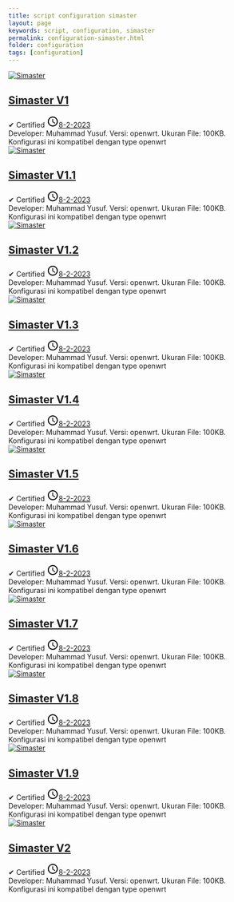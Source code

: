 ```yaml
---
title: script configuration simaster
layout: page
keywords: script, configuration, simaster
permalink: configuration-simaster.html
folder: configuration
tags: [configuration]
---
```


<div id="main-wrapper">
<div class="main section" id="main">
<div class="widget Blog" data-version="1" id="Blog1">
<div class="blog-posts hfeed">

<!--start--> 
<div class="post-outer">
 <div class="post hentry">
  <div class="thumb-wrapper">
   <div class="first-thumb">
  <a href="#" target="_blank">
    <amp-img alt="Simaster" height="110" layout="responsive" src="https://encrypted-tbn0.gstatic.com/images?q=tbn:ANd9GcSL6mgkg2BVXmpv8dPaek_ZeKzS5dCyzZ9p4w&usqp=CAU" width="110" class="i-amphtml-element i-amphtml-layout-responsive i-amphtml-layout-size-defined i-amphtml-built i-amphtml-layout" i-amphtml-layout="responsive" style="--loader-delay-offset:600ms !important;">
     <i-amphtml-sizer slot="i-amphtml-svc" style="padding-top: 100%;"></i-amphtml-sizer>
    <img decoding="async" alt="Simaster" src="https://encrypted-tbn0.gstatic.com/images?q=tbn:ANd9GcSL6mgkg2BVXmpv8dPaek_ZeKzS5dCyzZ9p4w&usqp=CAU" class="i-amphtml-fill-content i-amphtml-replaced-content">
   </amp-img>
  </a>
 </div>
</div>
<h2 class="post-title entry-title"><a href="#" title="Simaster">Simaster V1</a></h2>
<div class="post-header">
 <div class="post-header-line-1">
  <div class="post-info">
   <span class="author-info"> ✔ <span class="fn"><span itemprop="name">Certified</span></span></span>
   <span class="post-timestamp">
    <meta content="#" itemprop="url">
    <svg height="24" viewbox="0 0 24 24" width="24">
     <path d="M12,20C16.42,20 20,16.42 20,12C20,7.58 16.42,4 12,4C7.58,4 4,7.58 4,12C4,16.42 7.58,20 12,20M12,2C17.52,2 22,6.48 22,12C22,17.52 17.52,22 12,22C6.47,22 2,17.5 2,12C2,6.48 6.48,2 12,2M12.5,7V12.25L17,14.92L16.25,16.15L11,13V7H12.5Z"></path>
    </svg><a class="timestamp-link" href="#" rel="bookmark" title="permanent link"><abbr class="published updated" itemprop="datePublished" title="8-2-2023">8-2-2023</abbr></a></span>
  </div>
 </div>
<div class="spacer"></div>
<div aria-label="Rating" class="rating" role="img">
<div class="stars"></div>
<div class="stars"></div>
<div class="stars"></div>
<div class="stars"></div>
<div class="stars"></div>
</div>
</div>
<div class="post-body entry-content" id="post-body-2671850763688371894">
 <div class="post-snippet">
   Developer: Muhammad Yusuf. Versi: openwrt. Ukuran File: 100KB. Konfigurasi ini kompatibel dengan type openwrt
</div>
<div class="clear"></div>
</div>
<div class="post-footer">
<div class="post-footer-line post-footer-line-1"></div>
</div>
</div>
</div>
<!--end-->

<!--start--> 
<div class="post-outer">
 <div class="post hentry">
  <div class="thumb-wrapper">
   <div class="first-thumb">
  <a href="#" target="_blank">
    <amp-img alt="Simaster" height="110" layout="responsive" src="https://encrypted-tbn0.gstatic.com/images?q=tbn:ANd9GcSL6mgkg2BVXmpv8dPaek_ZeKzS5dCyzZ9p4w&usqp=CAU" width="110" class="i-amphtml-element i-amphtml-layout-responsive i-amphtml-layout-size-defined i-amphtml-built i-amphtml-layout" i-amphtml-layout="responsive" style="--loader-delay-offset:600ms !important;">
     <i-amphtml-sizer slot="i-amphtml-svc" style="padding-top: 100%;"></i-amphtml-sizer>
    <img decoding="async" alt="Simaster" src="https://encrypted-tbn0.gstatic.com/images?q=tbn:ANd9GcSL6mgkg2BVXmpv8dPaek_ZeKzS5dCyzZ9p4w&usqp=CAU" class="i-amphtml-fill-content i-amphtml-replaced-content">
   </amp-img>
  </a>
 </div>
</div>
<h2 class="post-title entry-title"><a href="#" title="Simaster">Simaster V1.1</a></h2>
<div class="post-header">
 <div class="post-header-line-1">
  <div class="post-info">
   <span class="author-info"> ✔ <span class="fn"><span itemprop="name">Certified</span></span></span>
   <span class="post-timestamp">
    <meta content="#" itemprop="url">
    <svg height="24" viewbox="0 0 24 24" width="24">
     <path d="M12,20C16.42,20 20,16.42 20,12C20,7.58 16.42,4 12,4C7.58,4 4,7.58 4,12C4,16.42 7.58,20 12,20M12,2C17.52,2 22,6.48 22,12C22,17.52 17.52,22 12,22C6.47,22 2,17.5 2,12C2,6.48 6.48,2 12,2M12.5,7V12.25L17,14.92L16.25,16.15L11,13V7H12.5Z"></path>
    </svg><a class="timestamp-link" href="#" rel="bookmark" title="permanent link"><abbr class="published updated" itemprop="datePublished" title="8-2-2023">8-2-2023</abbr></a></span>
  </div>
 </div>
<div class="spacer"></div>
<div aria-label="Rating" class="rating" role="img">
<div class="stars"></div>
<div class="stars"></div>
<div class="stars"></div>
<div class="stars"></div>
<div class="stars"></div>
</div>
</div>
<div class="post-body entry-content" id="post-body-2671850763688371894">
 <div class="post-snippet">
   Developer: Muhammad Yusuf. Versi: openwrt. Ukuran File: 100KB. Konfigurasi ini kompatibel dengan type openwrt
</div>
<div class="clear"></div>
</div>
<div class="post-footer">
<div class="post-footer-line post-footer-line-1"></div>
</div>
</div>
</div>
<!--end-->

<!--start--> 
<div class="post-outer">
 <div class="post hentry">
  <div class="thumb-wrapper">
   <div class="first-thumb">
  <a href="#" target="_blank">
    <amp-img alt="Simaster" height="110" layout="responsive" src="https://encrypted-tbn0.gstatic.com/images?q=tbn:ANd9GcSL6mgkg2BVXmpv8dPaek_ZeKzS5dCyzZ9p4w&usqp=CAU" width="110" class="i-amphtml-element i-amphtml-layout-responsive i-amphtml-layout-size-defined i-amphtml-built i-amphtml-layout" i-amphtml-layout="responsive" style="--loader-delay-offset:600ms !important;">
     <i-amphtml-sizer slot="i-amphtml-svc" style="padding-top: 100%;"></i-amphtml-sizer>
    <img decoding="async" alt="Simaster" src="https://encrypted-tbn0.gstatic.com/images?q=tbn:ANd9GcSL6mgkg2BVXmpv8dPaek_ZeKzS5dCyzZ9p4w&usqp=CAU" class="i-amphtml-fill-content i-amphtml-replaced-content">
   </amp-img>
  </a>
 </div>
</div>
<h2 class="post-title entry-title"><a href="#" title="Simaster">Simaster V1.2</a></h2>
<div class="post-header">
 <div class="post-header-line-1">
  <div class="post-info">
   <span class="author-info"> ✔ <span class="fn"><span itemprop="name">Certified</span></span></span>
   <span class="post-timestamp">
    <meta content="#" itemprop="url">
    <svg height="24" viewbox="0 0 24 24" width="24">
     <path d="M12,20C16.42,20 20,16.42 20,12C20,7.58 16.42,4 12,4C7.58,4 4,7.58 4,12C4,16.42 7.58,20 12,20M12,2C17.52,2 22,6.48 22,12C22,17.52 17.52,22 12,22C6.47,22 2,17.5 2,12C2,6.48 6.48,2 12,2M12.5,7V12.25L17,14.92L16.25,16.15L11,13V7H12.5Z"></path>
    </svg><a class="timestamp-link" href="#" rel="bookmark" title="permanent link"><abbr class="published updated" itemprop="datePublished" title="8-2-2023">8-2-2023</abbr></a></span>
  </div>
 </div>
<div class="spacer"></div>
<div aria-label="Rating" class="rating" role="img">
<div class="stars"></div>
<div class="stars"></div>
<div class="stars"></div>
<div class="stars"></div>
<div class="stars"></div>
</div>
</div>
<div class="post-body entry-content" id="post-body-2671850763688371894">
 <div class="post-snippet">
   Developer: Muhammad Yusuf. Versi: openwrt. Ukuran File: 100KB. Konfigurasi ini kompatibel dengan type openwrt
</div>
<div class="clear"></div>
</div>
<div class="post-footer">
<div class="post-footer-line post-footer-line-1"></div>
</div>
</div>
</div>
<!--end-->

<!--start--> 
<div class="post-outer">
 <div class="post hentry">
  <div class="thumb-wrapper">
   <div class="first-thumb">
  <a href="#" target="_blank">
    <amp-img alt="Simaster" height="110" layout="responsive" src="https://encrypted-tbn0.gstatic.com/images?q=tbn:ANd9GcSL6mgkg2BVXmpv8dPaek_ZeKzS5dCyzZ9p4w&usqp=CAU" width="110" class="i-amphtml-element i-amphtml-layout-responsive i-amphtml-layout-size-defined i-amphtml-built i-amphtml-layout" i-amphtml-layout="responsive" style="--loader-delay-offset:600ms !important;">
     <i-amphtml-sizer slot="i-amphtml-svc" style="padding-top: 100%;"></i-amphtml-sizer>
    <img decoding="async" alt="Simaster" src="https://encrypted-tbn0.gstatic.com/images?q=tbn:ANd9GcSL6mgkg2BVXmpv8dPaek_ZeKzS5dCyzZ9p4w&usqp=CAU" class="i-amphtml-fill-content i-amphtml-replaced-content">
   </amp-img>
  </a>
 </div>
</div>
<h2 class="post-title entry-title"><a href="#" title="Simaster">Simaster V1.3</a></h2>
<div class="post-header">
 <div class="post-header-line-1">
  <div class="post-info">
   <span class="author-info"> ✔ <span class="fn"><span itemprop="name">Certified</span></span></span>
   <span class="post-timestamp">
    <meta content="#" itemprop="url">
    <svg height="24" viewbox="0 0 24 24" width="24">
     <path d="M12,20C16.42,20 20,16.42 20,12C20,7.58 16.42,4 12,4C7.58,4 4,7.58 4,12C4,16.42 7.58,20 12,20M12,2C17.52,2 22,6.48 22,12C22,17.52 17.52,22 12,22C6.47,22 2,17.5 2,12C2,6.48 6.48,2 12,2M12.5,7V12.25L17,14.92L16.25,16.15L11,13V7H12.5Z"></path>
    </svg><a class="timestamp-link" href="#" rel="bookmark" title="permanent link"><abbr class="published updated" itemprop="datePublished" title="8-2-2023">8-2-2023</abbr></a></span>
  </div>
 </div>
<div class="spacer"></div>
<div aria-label="Rating" class="rating" role="img">
<div class="stars"></div>
<div class="stars"></div>
<div class="stars"></div>
<div class="stars"></div>
<div class="stars"></div>
</div>
</div>
<div class="post-body entry-content" id="post-body-2671850763688371894">
 <div class="post-snippet">
   Developer: Muhammad Yusuf. Versi: openwrt. Ukuran File: 100KB. Konfigurasi ini kompatibel dengan type openwrt
</div>
<div class="clear"></div>
</div>
<div class="post-footer">
<div class="post-footer-line post-footer-line-1"></div>
</div>
</div>
</div>
<!--end-->

<!--start--> 
<div class="post-outer">
 <div class="post hentry">
  <div class="thumb-wrapper">
   <div class="first-thumb">
  <a href="#" target="_blank">
    <amp-img alt="Simaster" height="110" layout="responsive" src="https://encrypted-tbn0.gstatic.com/images?q=tbn:ANd9GcSL6mgkg2BVXmpv8dPaek_ZeKzS5dCyzZ9p4w&usqp=CAU" width="110" class="i-amphtml-element i-amphtml-layout-responsive i-amphtml-layout-size-defined i-amphtml-built i-amphtml-layout" i-amphtml-layout="responsive" style="--loader-delay-offset:600ms !important;">
     <i-amphtml-sizer slot="i-amphtml-svc" style="padding-top: 100%;"></i-amphtml-sizer>
    <img decoding="async" alt="Simaster" src="https://encrypted-tbn0.gstatic.com/images?q=tbn:ANd9GcSL6mgkg2BVXmpv8dPaek_ZeKzS5dCyzZ9p4w&usqp=CAU" class="i-amphtml-fill-content i-amphtml-replaced-content">
   </amp-img>
  </a>
 </div>
</div>
<h2 class="post-title entry-title"><a href="#" title="Simaster">Simaster V1.4</a></h2>
<div class="post-header">
 <div class="post-header-line-1">
  <div class="post-info">
   <span class="author-info"> ✔ <span class="fn"><span itemprop="name">Certified</span></span></span>
   <span class="post-timestamp">
    <meta content="#" itemprop="url">
    <svg height="24" viewbox="0 0 24 24" width="24">
     <path d="M12,20C16.42,20 20,16.42 20,12C20,7.58 16.42,4 12,4C7.58,4 4,7.58 4,12C4,16.42 7.58,20 12,20M12,2C17.52,2 22,6.48 22,12C22,17.52 17.52,22 12,22C6.47,22 2,17.5 2,12C2,6.48 6.48,2 12,2M12.5,7V12.25L17,14.92L16.25,16.15L11,13V7H12.5Z"></path>
    </svg><a class="timestamp-link" href="#" rel="bookmark" title="permanent link"><abbr class="published updated" itemprop="datePublished" title="8-2-2023">8-2-2023</abbr></a></span>
  </div>
 </div>
<div class="spacer"></div>
<div aria-label="Rating" class="rating" role="img">
<div class="stars"></div>
<div class="stars"></div>
<div class="stars"></div>
<div class="stars"></div>
<div class="stars"></div>
</div>
</div>
<div class="post-body entry-content" id="post-body-2671850763688371894">
 <div class="post-snippet">
   Developer: Muhammad Yusuf. Versi: openwrt. Ukuran File: 100KB. Konfigurasi ini kompatibel dengan type openwrt
</div>
<div class="clear"></div>
</div>
<div class="post-footer">
<div class="post-footer-line post-footer-line-1"></div>
</div>
</div>
</div>
<!--end-->

<!--start--> 
<div class="post-outer">
 <div class="post hentry">
  <div class="thumb-wrapper">
   <div class="first-thumb">
  <a href="#" target="_blank">
    <amp-img alt="Simaster" height="110" layout="responsive" src="https://encrypted-tbn0.gstatic.com/images?q=tbn:ANd9GcSL6mgkg2BVXmpv8dPaek_ZeKzS5dCyzZ9p4w&usqp=CAU" width="110" class="i-amphtml-element i-amphtml-layout-responsive i-amphtml-layout-size-defined i-amphtml-built i-amphtml-layout" i-amphtml-layout="responsive" style="--loader-delay-offset:600ms !important;">
     <i-amphtml-sizer slot="i-amphtml-svc" style="padding-top: 100%;"></i-amphtml-sizer>
    <img decoding="async" alt="Simaster" src="https://encrypted-tbn0.gstatic.com/images?q=tbn:ANd9GcSL6mgkg2BVXmpv8dPaek_ZeKzS5dCyzZ9p4w&usqp=CAU" class="i-amphtml-fill-content i-amphtml-replaced-content">
   </amp-img>
  </a>
 </div>
</div>
<h2 class="post-title entry-title"><a href="#" title="Simaster">Simaster V1.5</a></h2>
<div class="post-header">
 <div class="post-header-line-1">
  <div class="post-info">
   <span class="author-info"> ✔ <span class="fn"><span itemprop="name">Certified</span></span></span>
   <span class="post-timestamp">
    <meta content="#" itemprop="url">
    <svg height="24" viewbox="0 0 24 24" width="24">
     <path d="M12,20C16.42,20 20,16.42 20,12C20,7.58 16.42,4 12,4C7.58,4 4,7.58 4,12C4,16.42 7.58,20 12,20M12,2C17.52,2 22,6.48 22,12C22,17.52 17.52,22 12,22C6.47,22 2,17.5 2,12C2,6.48 6.48,2 12,2M12.5,7V12.25L17,14.92L16.25,16.15L11,13V7H12.5Z"></path>
    </svg><a class="timestamp-link" href="#" rel="bookmark" title="permanent link"><abbr class="published updated" itemprop="datePublished" title="8-2-2023">8-2-2023</abbr></a></span>
  </div>
 </div>
<div class="spacer"></div>
<div aria-label="Rating" class="rating" role="img">
<div class="stars"></div>
<div class="stars"></div>
<div class="stars"></div>
<div class="stars"></div>
<div class="stars"></div>
</div>
</div>
<div class="post-body entry-content" id="post-body-2671850763688371894">
 <div class="post-snippet">
   Developer: Muhammad Yusuf. Versi: openwrt. Ukuran File: 100KB. Konfigurasi ini kompatibel dengan type openwrt
</div>
<div class="clear"></div>
</div>
<div class="post-footer">
<div class="post-footer-line post-footer-line-1"></div>
</div>
</div>
</div>
<!--end-->

<!--start--> 
<div class="post-outer">
 <div class="post hentry">
  <div class="thumb-wrapper">
   <div class="first-thumb">
  <a href="#" target="_blank">
    <amp-img alt="Simaster" height="110" layout="responsive" src="https://encrypted-tbn0.gstatic.com/images?q=tbn:ANd9GcSL6mgkg2BVXmpv8dPaek_ZeKzS5dCyzZ9p4w&usqp=CAU" width="110" class="i-amphtml-element i-amphtml-layout-responsive i-amphtml-layout-size-defined i-amphtml-built i-amphtml-layout" i-amphtml-layout="responsive" style="--loader-delay-offset:600ms !important;">
     <i-amphtml-sizer slot="i-amphtml-svc" style="padding-top: 100%;"></i-amphtml-sizer>
    <img decoding="async" alt="Simaster" src="https://encrypted-tbn0.gstatic.com/images?q=tbn:ANd9GcSL6mgkg2BVXmpv8dPaek_ZeKzS5dCyzZ9p4w&usqp=CAU" class="i-amphtml-fill-content i-amphtml-replaced-content">
   </amp-img>
  </a>
 </div>
</div>
<h2 class="post-title entry-title"><a href="#" title="Simaster">Simaster V1.6</a></h2>
<div class="post-header">
 <div class="post-header-line-1">
  <div class="post-info">
   <span class="author-info"> ✔ <span class="fn"><span itemprop="name">Certified</span></span></span>
   <span class="post-timestamp">
    <meta content="#" itemprop="url">
    <svg height="24" viewbox="0 0 24 24" width="24">
     <path d="M12,20C16.42,20 20,16.42 20,12C20,7.58 16.42,4 12,4C7.58,4 4,7.58 4,12C4,16.42 7.58,20 12,20M12,2C17.52,2 22,6.48 22,12C22,17.52 17.52,22 12,22C6.47,22 2,17.5 2,12C2,6.48 6.48,2 12,2M12.5,7V12.25L17,14.92L16.25,16.15L11,13V7H12.5Z"></path>
    </svg><a class="timestamp-link" href="#" rel="bookmark" title="permanent link"><abbr class="published updated" itemprop="datePublished" title="8-2-2023">8-2-2023</abbr></a></span>
  </div>
 </div>
<div class="spacer"></div>
<div aria-label="Rating" class="rating" role="img">
<div class="stars"></div>
<div class="stars"></div>
<div class="stars"></div>
<div class="stars"></div>
<div class="stars"></div>
</div>
</div>
<div class="post-body entry-content" id="post-body-2671850763688371894">
 <div class="post-snippet">
   Developer: Muhammad Yusuf. Versi: openwrt. Ukuran File: 100KB. Konfigurasi ini kompatibel dengan type openwrt
</div>
<div class="clear"></div>
</div>
<div class="post-footer">
<div class="post-footer-line post-footer-line-1"></div>
</div>
</div>
</div>
<!--end-->

<!--start--> 
<div class="post-outer">
 <div class="post hentry">
  <div class="thumb-wrapper">
   <div class="first-thumb">
  <a href="#" target="_blank">
    <amp-img alt="Simaster" height="110" layout="responsive" src="https://encrypted-tbn0.gstatic.com/images?q=tbn:ANd9GcSL6mgkg2BVXmpv8dPaek_ZeKzS5dCyzZ9p4w&usqp=CAU" width="110" class="i-amphtml-element i-amphtml-layout-responsive i-amphtml-layout-size-defined i-amphtml-built i-amphtml-layout" i-amphtml-layout="responsive" style="--loader-delay-offset:600ms !important;">
     <i-amphtml-sizer slot="i-amphtml-svc" style="padding-top: 100%;"></i-amphtml-sizer>
    <img decoding="async" alt="Simaster" src="https://encrypted-tbn0.gstatic.com/images?q=tbn:ANd9GcSL6mgkg2BVXmpv8dPaek_ZeKzS5dCyzZ9p4w&usqp=CAU" class="i-amphtml-fill-content i-amphtml-replaced-content">
   </amp-img>
  </a>
 </div>
</div>
<h2 class="post-title entry-title"><a href="#" title="Simaster">Simaster V1.7</a></h2>
<div class="post-header">
 <div class="post-header-line-1">
  <div class="post-info">
   <span class="author-info"> ✔ <span class="fn"><span itemprop="name">Certified</span></span></span>
   <span class="post-timestamp">
    <meta content="#" itemprop="url">
    <svg height="24" viewbox="0 0 24 24" width="24">
     <path d="M12,20C16.42,20 20,16.42 20,12C20,7.58 16.42,4 12,4C7.58,4 4,7.58 4,12C4,16.42 7.58,20 12,20M12,2C17.52,2 22,6.48 22,12C22,17.52 17.52,22 12,22C6.47,22 2,17.5 2,12C2,6.48 6.48,2 12,2M12.5,7V12.25L17,14.92L16.25,16.15L11,13V7H12.5Z"></path>
    </svg><a class="timestamp-link" href="#" rel="bookmark" title="permanent link"><abbr class="published updated" itemprop="datePublished" title="8-2-2023">8-2-2023</abbr></a></span>
  </div>
 </div>
<div class="spacer"></div>
<div aria-label="Rating" class="rating" role="img">
<div class="stars"></div>
<div class="stars"></div>
<div class="stars"></div>
<div class="stars"></div>
<div class="stars"></div>
</div>
</div>
<div class="post-body entry-content" id="post-body-2671850763688371894">
 <div class="post-snippet">
   Developer: Muhammad Yusuf. Versi: openwrt. Ukuran File: 100KB. Konfigurasi ini kompatibel dengan type openwrt
</div>
<div class="clear"></div>
</div>
<div class="post-footer">
<div class="post-footer-line post-footer-line-1"></div>
</div>
</div>
</div>
<!--end-->

<!--start--> 
<div class="post-outer">
 <div class="post hentry">
  <div class="thumb-wrapper">
   <div class="first-thumb">
  <a href="#" target="_blank">
    <amp-img alt="Simaster" height="110" layout="responsive" src="https://encrypted-tbn0.gstatic.com/images?q=tbn:ANd9GcSL6mgkg2BVXmpv8dPaek_ZeKzS5dCyzZ9p4w&usqp=CAU" width="110" class="i-amphtml-element i-amphtml-layout-responsive i-amphtml-layout-size-defined i-amphtml-built i-amphtml-layout" i-amphtml-layout="responsive" style="--loader-delay-offset:600ms !important;">
     <i-amphtml-sizer slot="i-amphtml-svc" style="padding-top: 100%;"></i-amphtml-sizer>
    <img decoding="async" alt="Simaster" src="https://encrypted-tbn0.gstatic.com/images?q=tbn:ANd9GcSL6mgkg2BVXmpv8dPaek_ZeKzS5dCyzZ9p4w&usqp=CAU" class="i-amphtml-fill-content i-amphtml-replaced-content">
   </amp-img>
  </a>
 </div>
</div>
<h2 class="post-title entry-title"><a href="#" title="Simaster">Simaster V1.8</a></h2>
<div class="post-header">
 <div class="post-header-line-1">
  <div class="post-info">
   <span class="author-info"> ✔ <span class="fn"><span itemprop="name">Certified</span></span></span>
   <span class="post-timestamp">
    <meta content="#" itemprop="url">
    <svg height="24" viewbox="0 0 24 24" width="24">
     <path d="M12,20C16.42,20 20,16.42 20,12C20,7.58 16.42,4 12,4C7.58,4 4,7.58 4,12C4,16.42 7.58,20 12,20M12,2C17.52,2 22,6.48 22,12C22,17.52 17.52,22 12,22C6.47,22 2,17.5 2,12C2,6.48 6.48,2 12,2M12.5,7V12.25L17,14.92L16.25,16.15L11,13V7H12.5Z"></path>
    </svg><a class="timestamp-link" href="#" rel="bookmark" title="permanent link"><abbr class="published updated" itemprop="datePublished" title="8-2-2023">8-2-2023</abbr></a></span>
  </div>
 </div>
<div class="spacer"></div>
<div aria-label="Rating" class="rating" role="img">
<div class="stars"></div>
<div class="stars"></div>
<div class="stars"></div>
<div class="stars"></div>
<div class="stars"></div>
</div>
</div>
<div class="post-body entry-content" id="post-body-2671850763688371894">
 <div class="post-snippet">
   Developer: Muhammad Yusuf. Versi: openwrt. Ukuran File: 100KB. Konfigurasi ini kompatibel dengan type openwrt
</div>
<div class="clear"></div>
</div>
<div class="post-footer">
<div class="post-footer-line post-footer-line-1"></div>
</div>
</div>
</div>
<!--end-->

<!--start--> 
<div class="post-outer">
 <div class="post hentry">
  <div class="thumb-wrapper">
   <div class="first-thumb">
  <a href="#" target="_blank">
    <amp-img alt="Simaster" height="110" layout="responsive" src="https://encrypted-tbn0.gstatic.com/images?q=tbn:ANd9GcSL6mgkg2BVXmpv8dPaek_ZeKzS5dCyzZ9p4w&usqp=CAU" width="110" class="i-amphtml-element i-amphtml-layout-responsive i-amphtml-layout-size-defined i-amphtml-built i-amphtml-layout" i-amphtml-layout="responsive" style="--loader-delay-offset:600ms !important;">
     <i-amphtml-sizer slot="i-amphtml-svc" style="padding-top: 100%;"></i-amphtml-sizer>
    <img decoding="async" alt="Simaster" src="https://encrypted-tbn0.gstatic.com/images?q=tbn:ANd9GcSL6mgkg2BVXmpv8dPaek_ZeKzS5dCyzZ9p4w&usqp=CAU" class="i-amphtml-fill-content i-amphtml-replaced-content">
   </amp-img>
  </a>
 </div>
</div>
<h2 class="post-title entry-title"><a href="#" title="Simaster">Simaster V1.9</a></h2>
<div class="post-header">
 <div class="post-header-line-1">
  <div class="post-info">
   <span class="author-info"> ✔ <span class="fn"><span itemprop="name">Certified</span></span></span>
   <span class="post-timestamp">
    <meta content="#" itemprop="url">
    <svg height="24" viewbox="0 0 24 24" width="24">
     <path d="M12,20C16.42,20 20,16.42 20,12C20,7.58 16.42,4 12,4C7.58,4 4,7.58 4,12C4,16.42 7.58,20 12,20M12,2C17.52,2 22,6.48 22,12C22,17.52 17.52,22 12,22C6.47,22 2,17.5 2,12C2,6.48 6.48,2 12,2M12.5,7V12.25L17,14.92L16.25,16.15L11,13V7H12.5Z"></path>
    </svg><a class="timestamp-link" href="#" rel="bookmark" title="permanent link"><abbr class="published updated" itemprop="datePublished" title="8-2-2023">8-2-2023</abbr></a></span>
  </div>
 </div>
<div class="spacer"></div>
<div aria-label="Rating" class="rating" role="img">
<div class="stars"></div>
<div class="stars"></div>
<div class="stars"></div>
<div class="stars"></div>
<div class="stars"></div>
</div>
</div>
<div class="post-body entry-content" id="post-body-2671850763688371894">
 <div class="post-snippet">
   Developer: Muhammad Yusuf. Versi: openwrt. Ukuran File: 100KB. Konfigurasi ini kompatibel dengan type openwrt
</div>
<div class="clear"></div>
</div>
<div class="post-footer">
<div class="post-footer-line post-footer-line-1"></div>
</div>
</div>
</div>
<!--end-->

<!--start--> 
<div class="post-outer">
 <div class="post hentry">
  <div class="thumb-wrapper">
   <div class="first-thumb">
  <a href="#" target="_blank">
    <amp-img alt="Simaster" height="110" layout="responsive" src="https://encrypted-tbn0.gstatic.com/images?q=tbn:ANd9GcSL6mgkg2BVXmpv8dPaek_ZeKzS5dCyzZ9p4w&usqp=CAU" width="110" class="i-amphtml-element i-amphtml-layout-responsive i-amphtml-layout-size-defined i-amphtml-built i-amphtml-layout" i-amphtml-layout="responsive" style="--loader-delay-offset:600ms !important;">
     <i-amphtml-sizer slot="i-amphtml-svc" style="padding-top: 100%;"></i-amphtml-sizer>
    <img decoding="async" alt="Simaster" src="https://encrypted-tbn0.gstatic.com/images?q=tbn:ANd9GcSL6mgkg2BVXmpv8dPaek_ZeKzS5dCyzZ9p4w&usqp=CAU" class="i-amphtml-fill-content i-amphtml-replaced-content">
   </amp-img>
  </a>
 </div>
</div>
<h2 class="post-title entry-title"><a href="#" title="Simaster">Simaster V2</a></h2>
<div class="post-header">
 <div class="post-header-line-1">
  <div class="post-info">
   <span class="author-info"> ✔ <span class="fn"><span itemprop="name">Certified</span></span></span>
   <span class="post-timestamp">
    <meta content="#" itemprop="url">
    <svg height="24" viewbox="0 0 24 24" width="24">
     <path d="M12,20C16.42,20 20,16.42 20,12C20,7.58 16.42,4 12,4C7.58,4 4,7.58 4,12C4,16.42 7.58,20 12,20M12,2C17.52,2 22,6.48 22,12C22,17.52 17.52,22 12,22C6.47,22 2,17.5 2,12C2,6.48 6.48,2 12,2M12.5,7V12.25L17,14.92L16.25,16.15L11,13V7H12.5Z"></path>
    </svg><a class="timestamp-link" href="#" rel="bookmark" title="permanent link"><abbr class="published updated" itemprop="datePublished" title="8-2-2023">8-2-2023</abbr></a></span>
  </div>
 </div>
<div class="spacer"></div>
<div aria-label="Rating" class="rating" role="img">
<div class="stars"></div>
<div class="stars"></div>
<div class="stars"></div>
<div class="stars"></div>
<div class="stars"></div>
</div>
</div>
<div class="post-body entry-content" id="post-body-2671850763688371894">
 <div class="post-snippet">
   Developer: Muhammad Yusuf. Versi: openwrt. Ukuran File: 100KB. Konfigurasi ini kompatibel dengan type openwrt
</div>
<div class="clear"></div>
</div>
<div class="post-footer">
<div class="post-footer-line post-footer-line-1"></div>
</div>
</div>
</div>
<!--end-->

</div>
</div>
</div>
</div>
